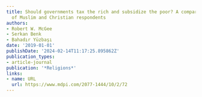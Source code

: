 ```yaml
---
title: Should governments tax the rich and subsidize the poor? A comparative study
  of Muslim and Christian respondents
authors:
- Robert W. McGee
- Serkan Benk
- Bahadır Yüzbaşı
date: '2019-01-01'
publishDate: '2024-02-14T11:17:25.895862Z'
publication_types:
- article-journal
publication: '*Religions*'
links:
- name: URL
  url: https://www.mdpi.com/2077-1444/10/2/72
---
```

